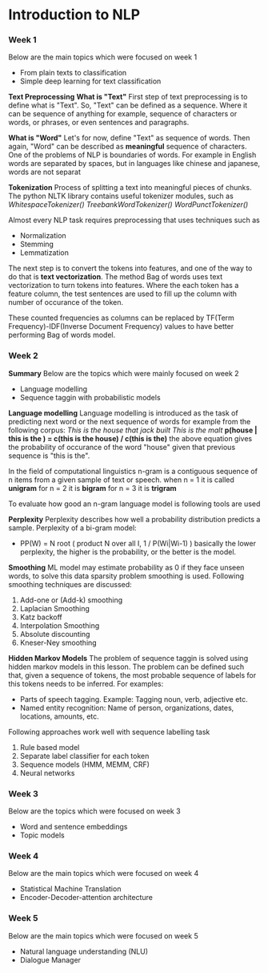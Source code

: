 # Introduction to NLP


### Week 1 
Below are the main topics which were focused on week 1
- From plain texts to classification
- Simple deep learning for text classification

__Text Preprocessing__
__What is "Text"__
First step of text preprocessing is to define what is "Text". So, "Text" can be defined as a sequence. Where it can be sequence of anything for example, sequence of characters or words, or  phrases, or even sentences and paragraphs. 

__What is "Word"__
Let's for now, define "Text" as sequence of words. Then again, "Word" can be described as __meaningful__ sequence of characters. One of the problems of NLP is boundaries of words. For example in English words are separated by spaces, but in languages like chinese and japanese, words are not separat

__Tokenization__
Process of splitting a text into meaningful pieces of chunks.
The python NLTK library contains useful tokenizer modules, such as 
*WhitespaceTokenizer()*
*TreebankWordTokenizer()*
*WordPunctTokenizer()*

Almost every NLP task requires preprocessing that uses techniques such as
- Normalization
- Stemming
- Lemmatization

The next step is to convert the tokens into features, and one of the way to do that is __text vectorization__. The method Bag of words uses text vectorization to turn tokens into features. Where the each token has a feature column, the test sentences are used to fill up the column with number of occurance of the token. 

These counted frequencies as columns can be replaced by TF(Term Frequency)-IDF(Inverse Document Frequency) values to have better performing Bag of words model.


### Week 2

__Summary__
Below are the topics which were mainly focused on week 2
- Language modelling
- Sequence taggin with probabilistic models

__Language modelling__
Language modelling is introduced as the task of predicting next word or the next sequence of words
for example from the following corpus:
*This is the house that jack built
This is the malt*
__p(house | this is the ) = c(this is the house) / c(this is the)__
the above equation gives the probability of occurance of the word "house" given that previous sequence is "this is the".

In the field of computational linguistics n-gram is a contiguous sequence of n items from a given sample of text or speech. 
when n = 1
it is called __unigram__ for n = 2 it is __bigram__ for n = 3 it is __trigram__

To evaluate how good an n-gram language model is following tools are used

__Perplexity__
Perplexity describes how well a probability distribution predicts a sample. 
Perplexity of a bi-gram model: 
-   PP(W) = N root ( product N over all I, 1 / P(Wi|Wi-1) )
basically the lower perplexity, the higher is the probability, or the better is the model.

__Smoothing__
ML model may estimate probability as 0 if they face unseen words, to solve this data sparsity problem smoothing is used. 
Following smoothing techniques are discussed:
1. Add-one or (Add-k) smoothing
2. Laplacian Smoothing
3. Katz backoff
4. Interpolation Smoothing
5. Absolute discounting
6. Kneser-Ney smoothing

__Hidden Markov Models__
The problem of sequence taggin is solved using hidden markov models in this lesson. The problem can be defined such that, given a sequence of tokens, the most probable sequence of labels for this tokens needs to be inferred. 
For examples: 
- Parts of speech tagging. Example: Tagging noun, verb, adjective etc.
- Named entity recognition: Name of person, organizations, dates, locations, amounts, etc.

Following approaches work well with sequence labelling task
1. Rule based model
2. Separate label classifier for each token
3. Sequence models (HMM, MEMM, CRF)
4. Neural networks

### Week 3

Below are the topics which were focused on week 3
- Word and sentence embeddings
- Topic models


### Week 4
Below are the main topics which were focused on week 4
- Statistical Machine Translation
- Encoder-Decoder-attention architecture


### Week 5
Below are the main topics which were focused on week 5 
- Natural language understanding (NLU)
- Dialogue Manager
